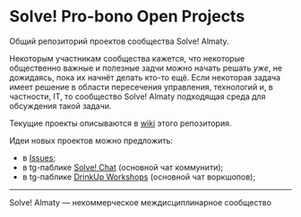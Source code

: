 Solve! Pro-bono Open Projects
=============================

Общий репозиторий проектов сообщества Solve! Almaty.

Некоторым участникам сообщества кажется, что некоторые общественно важные и полезные задчи можно начать решать _уже_, не дожидаясь, пока их начнёт делать кто-то ещё. Если некоторая задача имеет решение в области пересечения управления, технологий и, в частности, IT, то сообщество Solve! Almaty подходящая среда для обсуждения такой задачи.

Текущие проекты описываются в [wiki](https://github.com/solve-almaty/workshops/wiki) этого репозитория.

Идеи новых проектов можно предложить:
+ в [Issues](https://github.com/solve-almaty/workshops/issues);
+ в tg-паблике [Solve! Chat](https://t.me/solve_chat) (основной чат коммунити);
+ в tg-паблике [DrinkUp Workshops](https://t.me/drinkup_shops) (основной чат воркшопов);

***

Solve! Almaty — некоммерческое междисциплинарное сообщество

